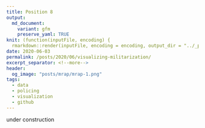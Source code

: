 ```yaml
---
title: Position 8
output:
  md_document:
    variant: gfm
    preserve_yaml: TRUE
knit: (function(inputFile, encoding) {
  rmarkdown::render(inputFile, encoding = encoding, output_dir = "../_posts") })
date: 2020-06-03
permalink: /posts/2020/06/visualizing-militarization/
excerpt_separator: <!--more-->
header: 
  og_image: "posts/mrap/mrap-1.png"
tags:
  - data
  - policing
  - visualization
  - github
---
```


under construction
 <!--more--> 
